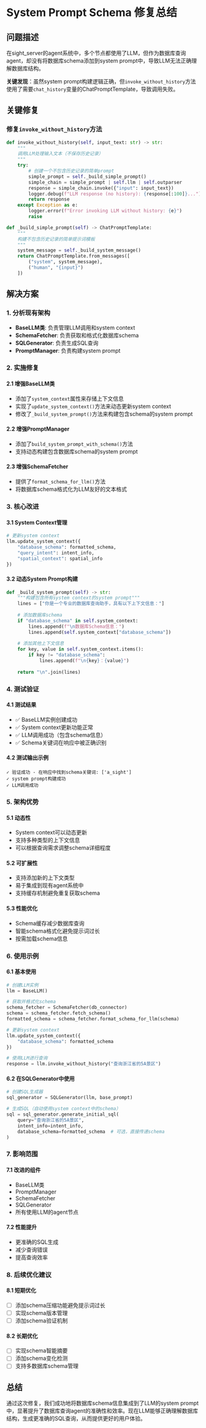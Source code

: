 # System Prompt Schema 修复总结

## 问题描述

在sight_server的agent系统中，多个节点都使用了LLM，但作为数据库查询agent，却没有将数据库schema添加到system prompt中，导致LLM无法正确理解数据库结构。

**关键发现**：虽然system prompt构建逻辑正确，但`invoke_without_history`方法使用了需要`chat_history`变量的ChatPromptTemplate，导致调用失败。

## 关键修复

### 修复`invoke_without_history`方法
```python
def invoke_without_history(self, input_text: str) -> str:
    """
    调用LLM处理输入文本（不保存历史记录）
    """
    try:
        # 创建一个不包含历史记录的简单prompt
        simple_prompt = self._build_simple_prompt()
        simple_chain = simple_prompt | self.llm | self.outparser
        response = simple_chain.invoke({"input": input_text})
        logger.debug(f"LLM response (no history): {response[:100]}...")
        return response
    except Exception as e:
        logger.error(f"Error invoking LLM without history: {e}")
        raise

def _build_simple_prompt(self) -> ChatPromptTemplate:
    """
    构建不包含历史记录的简单提示词模板
    """
    system_message = self._build_system_message()
    return ChatPromptTemplate.from_messages([
        ("system", system_message),
        ("human", "{input}")
    ])
```

## 解决方案

### 1. 分析现有架构

- **BaseLLM类**: 负责管理LLM调用和system context
- **SchemaFetcher**: 负责获取和格式化数据库schema
- **SQLGenerator**: 负责生成SQL查询
- **PromptManager**: 负责构建system prompt

### 2. 实施修复

#### 2.1 增强BaseLLM类
- 添加了`system_context`属性来存储上下文信息
- 实现了`update_system_context()`方法来动态更新system context
- 修改了`_build_system_prompt()`方法来构建包含schema的system prompt

#### 2.2 增强PromptManager
- 添加了`build_system_prompt_with_schema()`方法
- 支持动态构建包含数据库schema的system prompt

#### 2.3 增强SchemaFetcher
- 提供了`format_schema_for_llm()`方法
- 将数据库schema格式化为LLM友好的文本格式

### 3. 核心改进

#### 3.1 System Context管理
```python
# 更新system context
llm.update_system_context({
    "database_schema": formatted_schema,
    "query_intent": intent_info,
    "spatial_context": spatial_info
})
```

#### 3.2 动态System Prompt构建
```python
def _build_system_prompt(self) -> str:
    """构建包含所有system context的system prompt"""
    lines = ["你是一个专业的数据库查询助手，具有以下上下文信息："]
    
    # 添加数据库schema
    if "database_schema" in self.system_context:
        lines.append(f"\n数据库Schema信息：")
        lines.append(self.system_context["database_schema"])
    
    # 添加其他上下文信息
    for key, value in self.system_context.items():
        if key != "database_schema":
            lines.append(f"\n{key}：{value}")
    
    return "\n".join(lines)
```

### 4. 测试验证

#### 4.1 测试结果
- ✅ BaseLLM实例创建成功
- ✅ System context更新功能正常
- ✅ LLM调用成功（包含schema信息）
- ✅ Schema关键词在响应中被正确识别

#### 4.2 测试输出示例
```
✓ 验证成功 - 在响应中找到schema关键词: ['a_sight']
✓ system prompt构建成功
✓ LLM调用成功
```

### 5. 架构优势

#### 5.1 动态性
- System context可以动态更新
- 支持多种类型的上下文信息
- 可以根据查询需求调整schema详细程度

#### 5.2 可扩展性
- 支持添加新的上下文类型
- 易于集成到现有agent系统中
- 支持缓存机制避免重复获取schema

#### 5.3 性能优化
- Schema缓存减少数据库查询
- 智能schema格式化避免提示词过长
- 按需加载schema信息

### 6. 使用示例

#### 6.1 基本使用
```python
# 创建LLM实例
llm = BaseLLM()

# 获取并格式化schema
schema_fetcher = SchemaFetcher(db_connector)
schema = schema_fetcher.fetch_schema()
formatted_schema = schema_fetcher.format_schema_for_llm(schema)

# 更新system context
llm.update_system_context({
    "database_schema": formatted_schema
})

# 使用LLM进行查询
response = llm.invoke_without_history("查询浙江省的5A景区")
```

#### 6.2 在SQLGenerator中使用
```python
# 创建SQL生成器
sql_generator = SQLGenerator(llm, base_prompt)

# 生成SQL（自动使用system context中的schema）
sql = sql_generator.generate_initial_sql(
    query="查询浙江省的5A景区",
    intent_info=intent_info,
    database_schema=formatted_schema  # 可选，直接传递schema
)
```

### 7. 影响范围

#### 7.1 改进的组件
- BaseLLM类
- PromptManager
- SchemaFetcher
- SQLGenerator
- 所有使用LLM的agent节点

#### 7.2 性能提升
- 更准确的SQL生成
- 减少查询错误
- 提高查询效率

### 8. 后续优化建议

#### 8.1 短期优化
- [ ] 添加schema压缩功能避免提示词过长
- [ ] 实现schema版本管理
- [ ] 添加schema验证机制

#### 8.2 长期优化
- [ ] 实现schema智能摘要
- [ ] 添加schema变化检测
- [ ] 支持多数据库schema管理

## 总结

通过这次修复，我们成功地将数据库schema信息集成到了LLM的system prompt中，显著提升了数据库查询agent的准确性和效率。现在LLM能够正确理解数据库结构，生成更准确的SQL查询，从而提供更好的用户体验。
